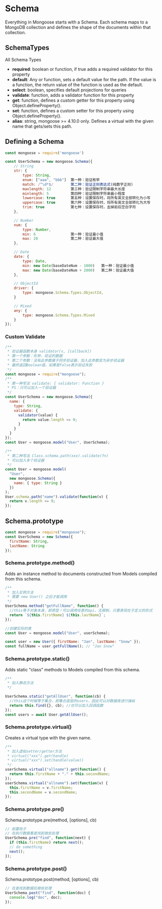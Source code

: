# Schema

Everything in Mongoose starts with a Schema. Each schema maps to a MongoDB collection and defines the shape of the documents within that collection.

## SchemaTypes

All Schema Types

- **required**: boolean or function, if true adds a required validator for this property
- **default**: Any or function, sets a default value for the path. If the value is a function, the return value of the function is used as the default.
- **select**: boolean, specifies default projections for queries
- **validate**: function, adds a validator function for this property
- **get**: function, defines a custom getter for this property using Object.defineProperty().
- **set**: function, defines a custom setter for this property using Object.defineProperty().
- **alias**: string, mongoose >= 4.10.0 only. Defines a virtual with the given name that gets/sets this path.

## Defining a Schema

```js
const mongoose = require('mongoose')

const UserSchema = new mongoose.Schema({
    // String
    str: {
        type: String,
        enum: ["aaa", "bbb"]  第一种：验证枚举
        match: /^\d*$/        第二种：验证正则表达式(纯数字正则)
        maxlength: 12         第三种：验证限制字符串最大长度
        minlength: 5          第四种：验证限制字符串最小程度
        lowercase: true       第五种：设置保存时，将所有英文全部转化为小写
        uppercase: true       第六种：设置保存时，将所有英文全部转化为大写
        trim: true            第七种：设置保存时，去掉前后空白字符
    },

    // Number
    num: {
        type: Number,
        min: 6                第一种：验证最小值
        max: 20               第二种：验证最大值
    },

    // Date
    date: {
        type: Date,
        min: new Date(baseDateNum - 1000)   第一种：验证最小值
        max: new Date(baseDateNum + 2000)   第二种：验证最大值
    },

    // ObjectId
    driver: {
        type: mongoose.Schema.Types.ObjectId,
    }

    // Mixed
    any: {
        type: mongoose.Schema.Types.Mixed
    }
});
```

### Custom Validate

```js
/**
 * 验证器函数本身 validator(v, [callback])
 * 第一个参数：形参，验证的数据
 * 第二个参数：没有此参数属于同步验证器，加入此参数变为异步验证器
 * 最终返回Boolean值，如果是false表示验证失败
 */
const mongoose = require("mongoose");
/**
 * 第一种写法 validate: { validator: Function }
 * PS：只可以加入一个验证器
 */
const UserSchema = new mongoose.Schema({
  name: {
    type: String,
    validate: {
      validator(value) {
        return value.length <= 9;
      }
    }
  }
});
const User = mongoose.model("User", UserSchema);

/**
 * 第二种写法 Class.schema.path(xxx).validate(fn)
 * 可以加入多个验证器
 */
const User = mongoose.model(
  "User",
  new mongoose.Schema({
    name: { type: String }
  })
);
User.schema.path("name").validate(function(v) {
  return v.length <= 9;
});
```

## Schema.prototype

```js
const mongoose = require("mongoose");
const UserSchema = new Schema({
  firstName: String,
  lastName: String
});
```

### Schema.prototype.method()

Adds an instance method to documents constructed from Models compiled from this schema.

```js
/**
 * 加入实例方法
 * 需要 new User() 之后才能调用
 */
UserSchema.method("getFullName", function() {
  //this等于对象本身，即原型！可以调用任意的api，无限制，只要表现在于定义的形式
  return `${this.firstName} ${this.lastName}`;
});

//创建实际的类
const User = mongoose.model("User", userSchema);

const user = new User({ firstName: "Jan", lastName: "Snow" });
const fullName = user.getFullName(); // "Jan Snow"
```

### Schema.prototype.static()

Adds static "class" methods to Models compiled from this schema.

```js
/**
 * 加入静态方法
 */

UserSchema.static("getAllUser", function(cb) {
  //this这个时候等于集合，即集合底层的users，因此可以对数据库进行操纵
  return this.find({}, cb); //也可以加入回调函数
});
const users = await User.getAllUser();
```

### Schema.prototype.virtual()

Creates a virtual type with the given name.

```js
/**
 * 加入虚拟setter/getter方法
 * virtual("xxx").get(handle)
 * virtual("xxx").set(handle(value))
 */
userSchema.virtual("allname").get(function() {
  return this.firstName + "." + this.secondName;
});
userSchema.virtual("allname").set(function(v) {
  this.firstName = v.firstName;
  this.secondName = v.secondName;
});
```

### Schema.prototype.pre()

Schema.prototype.pre(method, [options], cb)

```js
// 前置钩子
// 在执行数据看查找前做些处理
UserSchema.pre("find", function(next) {
  if (this.firstName) return next();
  // do something
  next();
});
```

### Schema.prototype.post()

Schema.prototype.post(method, [options], cb)

```js
// 在查找到数据后做些处理
UserSchema.post("find", function(doc) {
  console.log("doc", doc);
});
```
